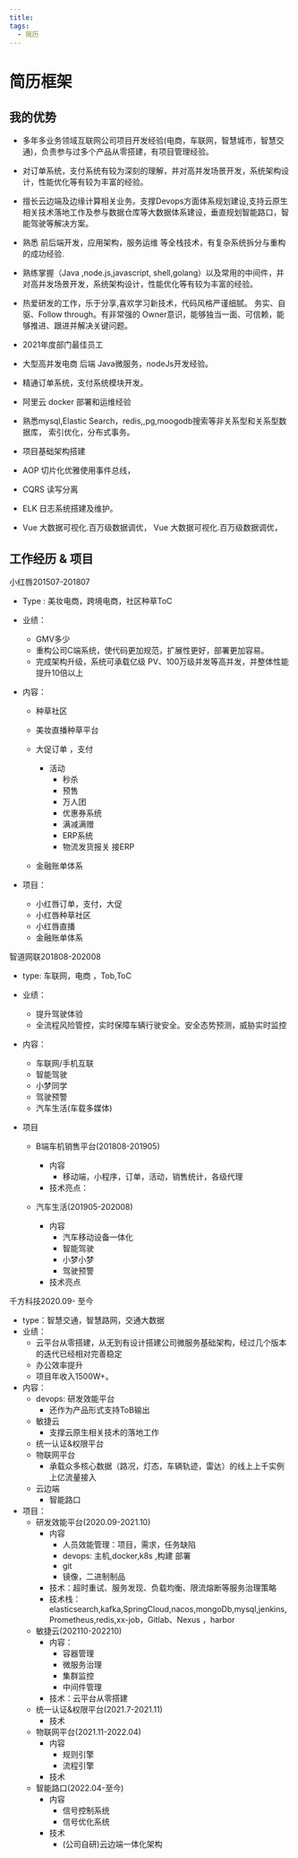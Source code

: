 ```yaml
---
title:
tags:
  - 简历
---
```


# 简历框架

## 我的优势



   * 多年多业务领域互联网公司项目开发经验(电商，车联网，智慧城市，智慧交通)，负责参与过多个产品从零搭建，有项目管理经验。

   * 对订单系统，支付系统有较为深刻的理解，并对高并发场景开发，系统架构设计，性能优化等有较为丰富的经验。

   * 擅长云边端及边缘计算相关业务。支撑Devops方面体系规划建设,支持云原生相关技术落地工作及参与数据仓库等大数据体系建设，垂直规划智能路口，智能驾驶等解决方案。

   * 熟悉 前后端开发，应用架构，服务运维 等全栈技术，有复杂系统拆分与重构的成功经验.

   * 熟练掌握（Java ,node.js,javascript, shell,golang）以及常用的中间件，并对高并发场景开发，系统架构设计，性能优化等有较为丰富的经验。

   * 热爱研发的工作，乐于分享,喜欢学习新技术，代码风格严谨细腻。 务实、自驱、Follow through。有非常强的 Owner意识，能够独当一面、可信赖，能够推进、跟进并解决关键问题。

   * 2021年度部门最佳员工

     





* 大型高并发电商 后端 Java微服务，nodeJs开发经验。
* 精通订单系统，支付系统模块开发。 
* 阿里云 docker 部署和运维经验 

* 熟悉mysql,Elastic Search，redis,,pg,moogodb搜索等非关系型和关系型数据库， 索引优化，分布式事务。

* 项目基础架构搭建

* AOP 切片化优雅使用事件总线，

* CQRS 读写分离 

* ELK 日志系统搭建及维护。

* Vue 大数据可视化.百万级数据调优， Vue 大数据可视化.百万级数据调优，

## 工作经历 & 项目

小红唇201507-201807

* Type : 美妆电商，跨境电商，社区种草ToC

* 业绩：

  *  GMV多少
  *  重构公司C端系统，使代码更加规范，扩展性更好，部署更加容易。
  *   完成架构升级，系统可承载亿级 PV、100万级并发等高并发，并整体性能提升10倍以上

* 内容：

  * 种草社区

  * 美妆直播种草平台

  * 大促订单 ，支付

    *  活动
       * 秒杀
       * 预售
       * 万人团
       * 优惠券系统
       * 满减满赠
       * ERP系统
       * 物流发货报关 接ERP

  * 金融账单体系

    

* 项目：

  * 小红唇订单，支付，大促
  * 小红唇种草社区
  * 小红唇直播
  * 金融账单体系

智道网联201808-202008

* type: 车联网，电商 ，Tob,ToC

* 业绩：

  * 提升驾驶体验
  * 全流程风险管控，实时保障车辆行驶安全。安全态势预测，威胁实时监控

* 内容：

  * 车联网/手机互联
  * 智能驾驶
  * 小梦同学
  * 驾驶预警
  * 汽车生活(车载多媒体)

* 项目

  * B端车机销售平台(201808-201905)

    * 内容
      * 移动端，小程序，订单，活动，销售统计，各级代理
    * 技术亮点：

  * 汽车生活(201905-202008)

    * 内容
      * 汽车移动设备一体化
      * 智能驾驶
      * 小梦小梦
      * 驾驶预警
    * 技术亮点

    

千方科技2020.09- 至今

* type：智慧交通，智慧路网，交通大数据
* 业绩：
  * 云平台从零搭建，从无到有设计搭建公司微服务基础架构，经过几个版本的迭代已经相对完善稳定
  * 办公效率提升
  * 项目年收入1500W+。
* 内容：
  * devops: 研发效能平台
    * 还作为产品形式支持ToB输出
  * 敏捷云
    * 支撑云原生相关技术的落地工作
  * 统一认证&权限平台
  * 物联网平台
    * 承载众多核心数据（路况，灯态，车辆轨迹，雷达）的线上上千实例上亿流量接入
  * 云边端
    * 智能路口
* 项目：
  * 研发效能平台(2020.09-2021.10)
    * 内容
      * 人员效能管理：项目，需求，任务缺陷
      * devops:  主机,docker,k8s ,构建 部署 
      * git 
      * 镜像，二进制制品
    * 技术：超时重试、服务发现、负载均衡、限流熔断等服务治理策略
    * 技术栈：elasticsearch,kafka,SpringCloud,nacos,mongoDb,mysql,jenkins,Prometheus,redis,xx-job，Gitlab、Nexus ，harbor
  * 敏捷云(202110-202210)
    * 内容：
      * 容器管理
      * 微服务治理
      * 集群监控
      * 中间件管理
    * 技术：云平台从零搭建
  * 统一认证&权限平台(2021.7-2021.11)
    * 技术
  * 物联网平台(2021.11-2022.04)
    * 内容
      * 规则引擎
      * 流程引擎
    * 技术
  * 智能路口(2022.04-至今)
    * 内容
      * 信号控制系统
      * 信号优化系统
    * 技术
      * (公司自研)云边端一体化架构

